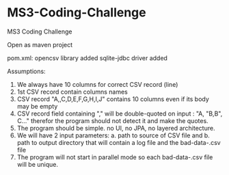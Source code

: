 # MS3-Coding-Challenge
MS3 Coding Challenge

Open as maven project

pom.xml:
opencsv library added
sqlite-jdbc driver added

Assumptions:

1. We always have 10 columns for correct CSV record (line)
2. 1st CSV record contain columns names
3. CSV record "A,,C,D,E,F,G,H,I,J" contains 10 columns even if its body may be empty
4. CSV record field containing "," will be double-quoted on input : "A, "B,B", C..."
    therefor the program should not detect it and make the quotes.
4. The program should be simple. no UI, no JPA, no layered architecture.
5. We will have 2 input parameters:
    a. path to source of CSV file and
    b. path to output directory that will contain a log file and the bad-data-<timestamp>.csv file
6. The program will not start in parallel mode so each bad-data-<timestamp>.csv file will be unique.

